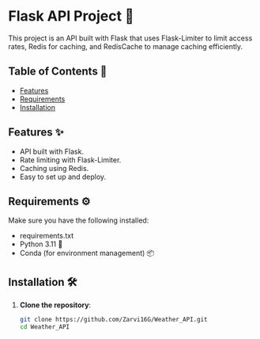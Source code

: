 # Flask API Project 🚀

This project is an API built with Flask that uses Flask-Limiter to limit access rates, Redis for caching, and RedisCache to manage caching efficiently.

## Table of Contents 📑

- [Features](#features)
- [Requirements](#requirements)
- [Installation](#installation)

## Features ✨

- API built with Flask.
- Rate limiting with Flask-Limiter.
- Caching using Redis.
- Easy to set up and deploy.

## Requirements ⚙️

Make sure you have the following installed:

- requirements.txt
- Python 3.11 🐍
- Conda (for environment management) 📦

## Installation 🛠️

1. **Clone the repository**:
   ```bash
   git clone https://github.com/Zarvi16G/Weather_API.git
   cd Weather_API
   ```
